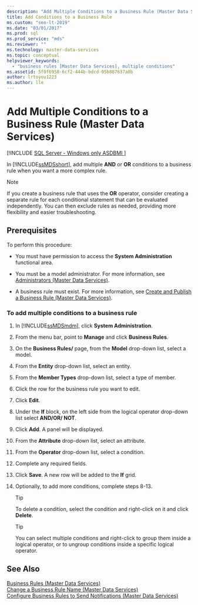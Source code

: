 ```yaml
---
description: "Add Multiple Conditions to a Business Rule (Master Data Services)"
title: Add Conditions to a Business Rule
ms.custom: "seo-lt-2019"
ms.date: "03/01/2017"
ms.prod: sql
ms.prod_service: "mds"
ms.reviewer: ""
ms.technology: master-data-services
ms.topic: conceptual
helpviewer_keywords: 
  - "business rules [Master Data Services], multiple conditions"
ms.assetid: 5f0f6958-6cf2-444b-bdcd-05b887637a0b
author: lrtoyou1223
ms.author: lle
---
```

# Add Multiple Conditions to a Business Rule (Master Data Services)

[!INCLUDE [SQL Server - Windows only ASDBMI  ](../includes/applies-to-version/sql-windows-only-asdbmi.md)]

  In [!INCLUDE[ssMDSshort](../includes/ssmdsshort-md.md)], add multiple **AND** or **OR** conditions to a business rule when you want a more complex rule.  
  
> [!NOTE]  
>  If you create a business rule that uses the **OR** operator, consider creating a separate rule for each conditional statement that can be evaluated independently. You can then exclude rules as needed, providing more flexibility and easier troubleshooting.  
  
## Prerequisites  
 To perform this procedure:  
  
-   You must have permission to access the **System Administration** functional area.  
  
-   You must be a model administrator. For more information, see [Administrators &#40;Master Data Services&#41;](../master-data-services/administrators-master-data-services.md).  
  
-   A business rule must exist. For more information, see [Create and Publish a Business Rule &#40;Master Data Services&#41;](../master-data-services/create-and-publish-a-business-rule-master-data-services.md).  
  
### To add multiple conditions to a business rule  
  
1.  In [!INCLUDE[ssMDSmdm](../includes/ssmdsmdm-md.md)], click **System Administration**.  
  
2.  From the menu bar, point to **Manage** and click **Business Rules**.  
  
3.  On the **Business Rules/** page, from the **Model** drop-down list, select a model.  
  
4.  From the **Entity** drop-down list, select an entity.  
  
5.  From the **Member Types** drop-down list, select a type of member.  
  
6.  Click the row for the business rule you want to edit.  
  
7.  Click **Edit**.  
  
8.  Under the **If** block, on the left side from the logical operator drop-down list select **AND/OR/ NOT**.  
  
9. Click **Add**. A panel will be displayed.  
  
10. From the **Attribute** drop-down list, select an attribute.  
  
11. From the **Operator** drop-down list, select a condition.  
  
12. Complete any required fields.  
  
13. Click **Save**. A new row will be added to the **If** grid.  
  
14. Optionally, to add more conditions, complete steps 8-13.  
  
    > [!TIP]  
    >  To delete a condition, select the condition and right-click on it and click **Delete**.  
  
    > [!TIP]  
    >  You can select multiple conditions and right-click to group them inside a logical operator, or to ungroup conditions inside a specific logical operator.  
  
## See Also  
 [Business Rules &#40;Master Data Services&#41;](../master-data-services/business-rules-master-data-services.md)   
 [Change a Business Rule Name &#40;Master Data Services&#41;](../master-data-services/change-a-business-rule-name-master-data-services.md)   
 [Configure Business Rules to Send Notifications &#40;Master Data Services&#41;](../master-data-services/configure-business-rules-to-send-notifications-master-data-services.md)  
  
  

